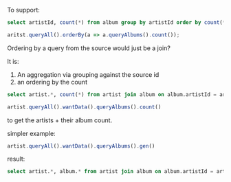 To support:

```sql
select artistId, count(*) from album group by artistId order by count(*) desc
```

```ts
aritst.queryAll().orderBy(a => a.queryAlbums().count());
```

Ordering by a query from the source would just be a join?

It is:
1. An aggregation via grouping against the source id
2. an ordering by the count

```sql
select artist.*, count(*) from artist join album on album.artistId = artist.id group by artist.id order by count(*)
```

```ts
artist.queryAll().wantData().queryAlbums().count()
```

to get the artists + their album count.

simpler example:

```ts
artist.queryAll().wantData().queryAlbums().gen()
```

result:
```sql
select artist.*, album.* from artist join album on album.artistId = artist.id
```